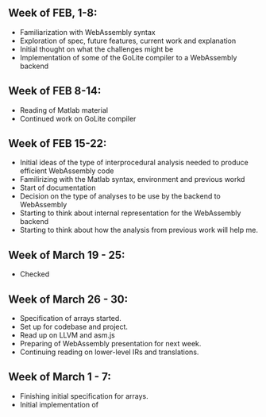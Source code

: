 ## Week of FEB, 1-8: 
- Familiarization with WebAssembly syntax
- Exploration of spec, future features, current work and explanation
- Initial thought on what the challenges might be
- Implementation of some of the GoLite compiler to a WebAssembly backend
## Week of FEB 8-14:
- Reading of Matlab material
- Continued work on GoLite compiler
## Week of FEB 15-22:
- Initial ideas of the type of interprocedural analysis needed to produce
efficient WebAssembly code
- Familirizing with the Matlab syntax, environment and previous workd
- Start of documentation
- Decision on the type of analyses to be use by the backend to WebAssembly
- Starting to think about internal representation for the WebAssembly
backend
- Starting to think about how the analysis from previous work will help me.
## Week of March 19 - 25:
- Checked 
## Week of March 26 - 30:
- Specification of arrays started.
- Set up for codebase and project.
- Read up on LLVM and asm.js 
- Preparing of WebAssembly presentation for next week.
- Continuing reading on lower-level IRs and translations.

## Week of March 1 - 7:
- Finishing initial specification for arrays.
- Initial implementation of 

